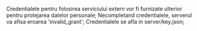 Credentialele pentru folosirea serviciului extern vor fi furnizate ulterior pentru protejarea datelor personale;
Necompletand credentialele, serverul va afisa eroarea 'invalid_grant';
Credentialele se afla in server/key.json;
